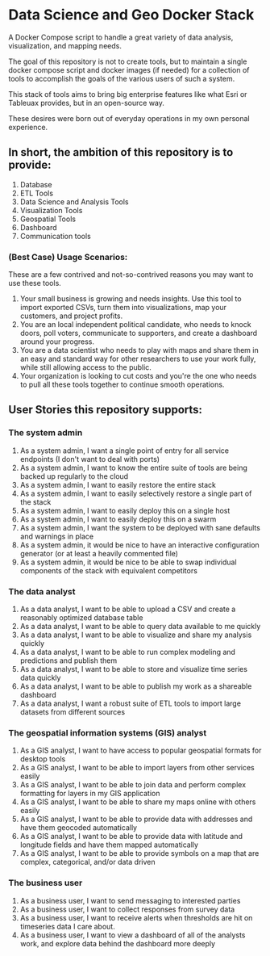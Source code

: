 # Data Science and Geo Docker Stack

A Docker Compose script to handle a great variety of data analysis, visualization, and mapping needs.

The goal of this repository is not to create tools, but to maintain a single docker compose script 
and docker images (if needed) for a collection of tools to accomplish the goals of the various users
of such a system. 

This stack of tools aims to bring big enterprise features like what Esri or Tableuax provides, but in an
open-source way. 

These desires were born out of everyday operations in my own personal experience. 

## In short, the ambition of this repository is to provide:
 
1. Database
1. ETL Tools
1. Data Science and Analysis Tools
1. Visualization Tools
1. Geospatial Tools
1. Dashboard
1. Communication tools

### (Best Case) Usage Scenarios:

These are a few contrived and not-so-contrived reasons you may want to use these tools.

1. Your small business is growing and needs insights. Use this tool to import exported CSVs, turn 
them into visualizations, map your customers, and project profits.
1. You are an local independent political candidate, who needs to knock doors, poll voters, communicate 
to supporters, and create a dashboard around your progress.
1. You are a data scientist who needs to play with maps and share them in an easy and standard way for other
researchers to use your work fully, while still allowing access to the public.
1. Your organization is looking to cut costs and you're the one who needs to pull all these tools together to
continue smooth operations.

## User Stories this repository supports:

### The system admin

1. As a system admin, I want a single point of entry for all service endpoints (I don't want to deal with ports)
1. As a system admin, I want to know the entire suite of tools are being backed up regularly to the cloud
1. As a system admin, I want to easily restore the entire stack
1. As a system admin, I want to easily selectively restore a single part of the stack
1. As a system admin, I want to easily deploy this on a single host
1. As a system admin, I want to easily deploy this on a swarm
1. As a system admin, I want the system to be deployed with sane defaults and warnings in place
1. As a system admin, it would be nice to have an interactive configuration generator (or at least a heavily commented file)
1. As a system admin, it would be nice to be able to swap individual components of the stack with equivalent competitors

### The data analyst

1. As a data analyst, I want to be able to upload a CSV and create a reasonably optimized database table
1. As a data analyst, I want to be able to query data available to me quickly
1. As a data analyst, I want to be able to visualize and share my analysis quickly
1. As a data analyst, I want to be able to run complex modeling and predictions and publish them
1. As a data analyst, I want to be able to store and visualize time series data quickly
1. As a data analyst, I want to be able to publish my work as a shareable dashboard
1. As a data analyst, I want a robust suite of ETL tools to import large datasets from different sources

### The geospatial information systems (GIS) analyst

1. As a GIS analyst, I want to have access to popular geospatial formats for desktop tools
1. As a GIS analyst, I want to be able to import layers from other services easily
1. As a GIS analyst, I want to be able to join data and perform complex formatting for layers in my GIS application
1. As a GIS analyst, I want to be able to share my maps online with others easily
1. As a GIS analyst, I want to be able to provide data with addresses and have them geocoded automatically
1. As a GIS analyst, I want to be able to provide data with latitude and longitude fields and have them mapped automatically
1. As a GIS analyst, I want to be able to provide symbols on a map that are complex, categorical, and/or data driven

### The business user

1. As a business user, I want to send messaging to interested parties
1. As a business user, I want to collect responses from survey data
1. As a business user, I want to receive alerts when thresholds are hit on timeseries data I care about.
1. As a business user, I want to view a dashboard of all of the analysts work, and explore data behind the dashboard more deeply
